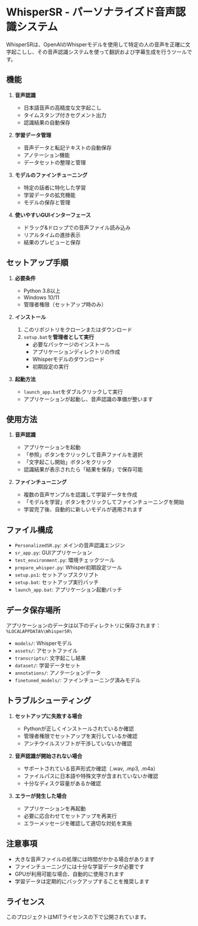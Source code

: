 # WhisperSR - パーソナライズド音声認識システム

WhisperSRは、OpenAIのWhisperモデルを使用して特定の人の音声を正確に文字起こしし、その音声認識システムを使って翻訳および字幕生成を行うツールです。

## 機能

1. **音声認識**
   - 日本語音声の高精度な文字起こし
   - タイムスタンプ付きセグメント出力
   - 認識結果の自動保存

2. **学習データ管理**
   - 音声データと転記テキストの自動保存
   - アノテーション機能
   - データセットの整理と管理

3. **モデルのファインチューニング**
   - 特定の話者に特化した学習
   - 学習データの拡充機能
   - モデルの保存と管理

4. **使いやすいGUIインターフェース**
   - ドラッグ&ドロップでの音声ファイル読み込み
   - リアルタイムの進捗表示
   - 結果のプレビューと保存

## セットアップ手順

1. **必要条件**
   - Python 3.8以上
   - Windows 10/11
   - 管理者権限（セットアップ時のみ）

2. **インストール**
   1. このリポジトリをクローンまたはダウンロード
   2. `setup.bat`を**管理者として実行**
      - 必要なパッケージのインストール
      - アプリケーションディレクトリの作成
      - Whisperモデルのダウンロード
      - 初期設定の実行

3. **起動方法**
   - `launch_app.bat`をダブルクリックして実行
   - アプリケーションが起動し、音声認識の準備が整います

## 使用方法

1. **音声認識**
   - アプリケーションを起動
   - 「参照」ボタンをクリックして音声ファイルを選択
   - 「文字起こし開始」ボタンをクリック
   - 認識結果が表示されたら「結果を保存」で保存可能

2. **ファインチューニング**
   - 複数の音声サンプルを認識して学習データを作成
   - 「モデルを学習」ボタンをクリックしてファインチューニングを開始
   - 学習完了後、自動的に新しいモデルが適用されます

## ファイル構成

- `PersonalizedSR.py`: メインの音声認識エンジン
- `sr_app.py`: GUIアプリケーション
- `test_environment.py`: 環境チェックツール
- `prepare_whisper.py`: Whisper初期設定ツール
- `setup.ps1`: セットアップスクリプト
- `setup.bat`: セットアップ実行バッチ
- `launch_app.bat`: アプリケーション起動バッチ

## データ保存場所

アプリケーションのデータは以下のディレクトリに保存されます：
`%LOCALAPPDATA%\WhisperSR\`

- `models/`: Whisperモデル
- `assets/`: アセットファイル
- `transcripts/`: 文字起こし結果
- `dataset/`: 学習データセット
- `annotations/`: アノテーションデータ
- `finetuned_models/`: ファインチューニング済みモデル

## トラブルシューティング

1. **セットアップに失敗する場合**
   - Pythonが正しくインストールされているか確認
   - 管理者権限でセットアップを実行しているか確認
   - アンチウイルスソフトが干渉していないか確認

2. **音声認識が開始されない場合**
   - サポートされている音声形式か確認（.wav, .mp3, .m4a）
   - ファイルパスに日本語や特殊文字が含まれていないか確認
   - 十分なディスク容量があるか確認

3. **エラーが発生した場合**
   - アプリケーションを再起動
   - 必要に応合わせてセットアップを再実行
   - エラーメッセージを確認して適切な対処を実施

## 注意事項

- 大きな音声ファイルの処理には時間がかかる場合があります
- ファインチューニングには十分な学習データが必要です
- GPUが利用可能な場合、自動的に使用されます
- 学習データは定期的にバックアップすることを推奨します

## ライセンス

このプロジェクトはMITライセンスの下で公開されています。
